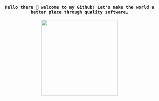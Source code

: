<h4 align="center"><samp> Hello there 👋 welcome to my Github! Let's make the world a better place through quality software☁️ </h4>

<p align="center">
  <img width="250" src="	https://static-cdn4.vigbo.tech/u68331/80381/blog/5…06/2000-6VCR-eb244e9a7219529a2f8e086aa48a87b0.gif">
</p>  
  
<!--
**vinclou/vinclou** is a ✨ _special_ ✨ repository because its `README.md` (this file) appears on your GitHub profile.
https://images-wixmp-ed30a86b8c4ca887773594c2.wixmp.com/f/1f43d5b0-2dc2-4600-a801-2e246e33b5b2/dc73sa7-af05b78d-39c3-43d9-87b0-23d713236b10.gif?token=eyJ0eXAiOiJKV1QiLCJhbGciOiJIUzI1NiJ9.eyJzdWIiOiJ1cm46YXBwOjdlMGQxODg5ODIyNjQzNzNhNWYwZDQxNWVhMGQyNmUwIiwiaXNzIjoidXJuOmFwcDo3ZTBkMTg4OTgyMjY0MzczYTVmMGQ0MTVlYTBkMjZlMCIsIm9iaiI6W1t7InBhdGgiOiJcL2ZcLzFmNDNkNWIwLTJkYzItNDYwMC1hODAxLTJlMjQ2ZTMzYjViMlwvZGM3M3NhNy1hZjA1Yjc4ZC0zOWMzLTQzZDktODdiMC0yM2Q3MTMyMzZiMTAuZ2lmIn1dXSwiYXVkIjpbInVybjpzZXJ2aWNlOmZpbGUuZG93bmxvYWQiXX0.uZ86a2Ax3OR9fpTH6jaO4r_YtLry_OyLqw00m4P5fv0
Here are some ideas to get you started:

- 🔭 I’m currently working on ...
- 🌱 I’m currently learning ...
- 👯 I’m looking to collaborate on ...
- 🤔 I’m looking for help with ...
- 💬 Ask me about ...
- 📫 How to reach me: ...
- 😄 Pronouns: ...
- ⚡ Fun fact: ...
-->

